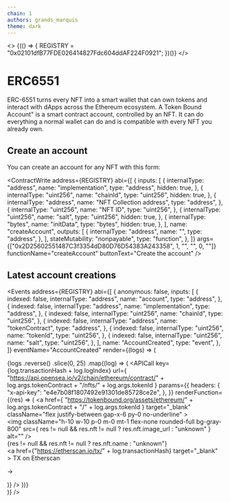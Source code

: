 ```yaml
---
chain: 1
authors: grands_marquis
theme: dark
---
```


<>
  {(() => {
    REGISTRY = "0x02101dfB77FDE026414827Fdc604ddAF224F0921";
  })()}
</>

<div class="p-10">

# ERC6551

ERC-6551 turns every NFT into a smart wallet that can own tokens and interact with dApps across the Ethereum ecosystem. A Token Bound Account" is a smart contract account, controlled by an NFT. It can do everything a normal wallet can do and is compatible with every NFT you already own.

## Create an account

You can create an account for any NFT with this form:

<ContractWrite
  address={REGISTRY}
  abi={[
    {
      inputs: [
        {
          internalType: "address",
          name: "implementation",
          type: "address",
          hidden: true,
        },
        {
          internalType: "uint256",
          name: "chainId",
          type: "uint256",
          hidden: true,
        },
        {
          internalType: "address",
          name: "NFT Collection address",
          type: "address",
        },
        {
          internalType: "uint256",
          name: "NFT ID",
          type: "uint256",
        },
        {
          internalType: "uint256",
          name: "salt",
          type: "uint256",
          hidden: true,
        },
        {
          internalType: "bytes",
          name: "initData",
          type: "bytes",
          hidden: true,
        },
      ],
      name: "createAccount",
      outputs: [
        {
          internalType: "address",
          name: "",
          type: "address",
        },
      ],
      stateMutability: "nonpayable",
      type: "function",
    },
  ]}
  args={["0x2D25602551487C3f3354dD80D76D54383A243358", 1, "", "", 0, ""]}
  functionName="createAccount"
  buttonText="Create the account"
/>

## Latest account creations

<Events
  address={REGISTRY}
  abi={[
    {
      anonymous: false,
      inputs: [
        {
          indexed: false,
          internalType: "address",
          name: "account",
          type: "address",
        },
        {
          indexed: false,
          internalType: "address",
          name: "implementation",
          type: "address",
        },
        {
          indexed: false,
          internalType: "uint256",
          name: "chainId",
          type: "uint256",
        },
        {
          indexed: false,
          internalType: "address",
          name: "tokenContract",
          type: "address",
        },
        {
          indexed: false,
          internalType: "uint256",
          name: "tokenId",
          type: "uint256",
        },
        {
          indexed: false,
          internalType: "uint256",
          name: "salt",
          type: "uint256",
        },
      ],
      name: "AccountCreated",
      type: "event",
    },
  ]}
  eventName="AccountCreated"
  render={(logs) => (
    <div class="divide-y divide-gray-800">
      {logs
        .reverse()
        .slice(0, 25)
        .map((log) => (
          <APICall
            key={log.transactionHash + log.logIndex}
            url={
              "https://api.opensea.io/v2/chain/ethereum/contract/" +
              log.args.tokenContract +
              "/nfts/" +
              log.args.tokenId
            }
            params={{
              headers: {
                "x-api-key": "e4e7b08f1807492e91301de85728ce2e",
              },
            }}
            renderFunction={(res) => (
              <a
                href={
                  "https://tokenbound.org/assets/ethereum/" +
                  log.args.tokenContract +
                  "/" +
                  log.args.tokenId
                }
                target="_blank"
                className="flex justify-between gap-x-6 py-0 no-underline"
              >
                <div className="flex gap-x-4">
                  <img
                    className="h-10 w-10 p-0 m-0 mt-1 flex-none rounded-full bg-gray-800"
                    src={
                      res != null && res.nft != null
                        ? res.nft.image_url
                        : "unknown"
                    }
                    alt=""
                  />
                  <div className="min-w-0 flex-auto">
                    <div className="text-sm font-semibold  text-white">
                      {res != null && res.nft != null
                        ? res.nft.name
                        : "unknown"}
                    </div>
                    <div className="mt-1 truncate text-xs  text-gray-400">
                      <a
                        href={"https://etherscan.io/tx/" + log.transactionHash}
                        target="_blank"
                      >
                        TX on Etherscan
                      </a>
                    </div>
                  </div>
                </div>
                <div className="hidden sm:flex sm:flex-col sm:items-end mr-2">
                  <p className=" text-white 	">→</p>
                </div>
              </a>
            )}
          />
        ))}
    </div>
  )}
/>

 </div>
